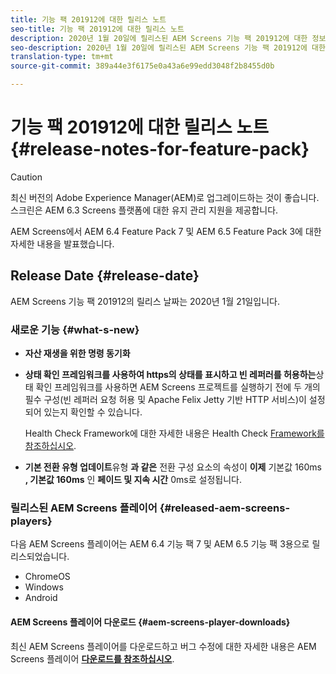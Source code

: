 ```yaml
---
title: 기능 팩 201912에 대한 릴리스 노트
seo-title: 기능 팩 201912에 대한 릴리스 노트
description: 2020년 1월 20일에 릴리스된 AEM Screens 기능 팩 201912에 대한 정보를 보려면 이 페이지를 따르십시오.
seo-description: 2020년 1월 20일에 릴리스된 AEM Screens 기능 팩 201912에 대한 정보를 보려면 이 페이지를 따르십시오.
translation-type: tm+mt
source-git-commit: 389a44e3f6175e0a43a6e99edd3048f2b8455d0b

---
```



# 기능 팩 201912에 대한 릴리스 노트{#release-notes-for-feature-pack}

>[!CAUTION]
>
>최신 버전의 Adobe Experience Manager(AEM)로 업그레이드하는 것이 좋습니다. 스크린은 AEM 6.3 Screens 플랫폼에 대한 유지 관리 지원을 제공합니다.

AEM Screens에서 AEM 6.4 Feature Pack 7 및 AEM 6.5 Feature Pack 3에 대한 자세한 내용을 발표했습니다.

## Release Date {#release-date}

AEM Screens 기능 팩 201912의 릴리스 날짜는 2020년 1월 21일입니다.

### 새로운 기능 {#what-s-new}

* **자산 재생을 위한 명령 동기화**


* **상태 확인 프레임워크를 사용하여 https의 상태를 표시하고 빈 레퍼러를 허용하는**&#x200B;상태 확인 프레임워크를 사용하면 AEM Screens 프로젝트를 실행하기 전에 두 개의 필수 구성(빈 레퍼러 요청 허용 및 Apache Felix Jetty 기반 HTTP 서비스)이 설정되어 있는지 확인할 수 있습니다.

   Health Check Framework에 대한 자세한 내용은 Health Check [Framework를 참조하십시오](/help/user-guide/configuring-screens-introduction.md#health-check-framework).

* **기본 전환 유형 업데이트**&#x200B;유형 **과 같은** 전환 구성 요소의 속성이 **이제** 기본값 160ms **, 기본값 160ms** 인 **페이드 및 지속 시간** 0ms로 설정됩니다.


### 릴리스된 AEM Screens 플레이어 {#released-aem-screens-players}

다음 AEM Screens 플레이어는 AEM 6.4 기능 팩 7 및 AEM 6.5 기능 팩 3용으로 릴리스되었습니다.

* ChromeOS
* Windows
* Android

#### AEM Screens 플레이어 다운로드 {#aem-screens-player-downloads}

최신 AEM Screens 플레이어를 다운로드하고 버그 수정에 대한 자세한 내용은 AEM Screens 플레이어 [**다운로드를 참조하십시오&#x200B;**](https://download.macromedia.com/screens/).
